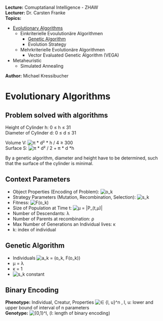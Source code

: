 **Lecture:** Comuptatianal Intelligence - ZHAW  
**Lecturer:** Dr. Carsten Franke  
**Topics:**  
- [Evolutionary Algorithms](https://github.com/kressi/evolutionary-algorithms#evolutionary-algorithms)
  - Einkriterielle Evoulutionäre Algorithmen  
    - [Genetic Algorithm](https://github.com/kressi/evolutionary-algorithms#genetic-algorithm)
    - Evolution Strategy
  - Mehrkriterielle Evolutionäre Algorithmen
    - Vector Evaluated Genetic Algorithm (VEGA)
- Metaheuristic  
  - Simulated Annealing

**Author:** Michael Kressibucher


# Evolutionary Algorithms

## Problem solved with algorithms
Height of Cylinder h:   0 ≤ h ≤ 31  
Diameter of Cylinder d: 0 ≤ d ≤ 31  

Volume V: ![π * d² * h / 4 ≥ 300](http://mathurl.com/pqc4j8g.png)  
Surface S: ![π * d² / 2 + π * d *h](http://mathurl.com/mrsqgnw.png)  

By a genetic algorithm, diameter and height have to be determined, such that the surface of the cylinder is minimal.


## Context Parameters
- Object Properties (Encoding of Problem): ![o_k](http://mathurl.com/l2pxyl8.png)
- Strategy Parameters (Mutation, Recombination, Selection): ![s_k](http://mathurl.com/mrt835g.png)
- Fitness: ![F(o_k)](http://mathurl.com/p45qp4l.png)
- Size of Population at Time t: ![μ = |P_(t,μ)|](http://mathurl.com/m5f9k7x.png)
- Number of Descendants: λ
- Number of Parents at recombination: ρ
- Max Number of Generations an Individual lives: κ
- k: index of individual

## Genetic Algorithm
- Individuals ![a_k = (o_k, F(o_k))](http://mathurl.com/mxxd7aq.png)
- μ = λ
- κ = 1
- ![s_k](http://mathurl.com/mrt835g.png) constant

## Binary Encoding
**Phenotype:** Individual, Creatur, Properties ![∈ {l, u}^n](http://mathurl.com/mx3yovt.png) , l, u: lower and upper bound of interval of n parameters  
**Genotype:** ![{0,1}^l](http://mathurl.com/nzs2mrm.png), (l: length of binary encoding)
